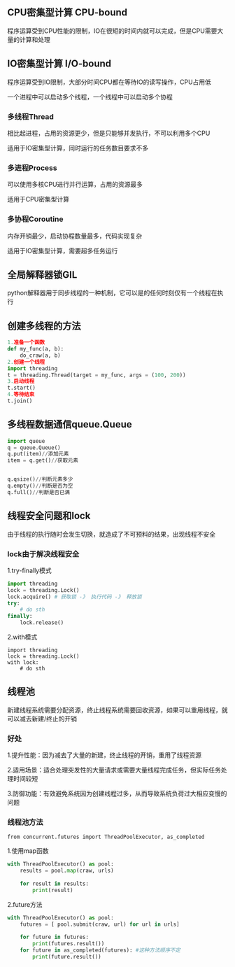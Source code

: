 ## CPU密集型计算 CPU-bound

程序运算受到CPU性能的限制，IO在很短的时间内就可以完成，但是CPU需要大量的计算和处理



## IO密集型计算 I/O-bound

程序运算受到IO限制，大部分时间CPU都在等待IO的读写操作，CPU占用低



一个进程中可以启动多个线程，一个线程中可以启动多个协程



### 多线程Thread

相比起进程，占用的资源更少，但是只能够并发执行，不可以利用多个CPU

适用于IO密集型计算，同时运行的任务数目要求不多

### 多进程Process

可以使用多核CPU进行并行运算，占用的资源最多

适用于CPU密集型计算

### 多协程Coroutine

内存开销最少，启动协程数量最多，代码实现复杂

适用于IO密集型计算，需要超多任务运行



## 全局解释器锁GIL

python解释器用于同步线程的一种机制，它可以是的任何时刻仅有一个线程在执行



## 创建多线程的方法

```python
1.准备一个函数
def my_func(a, b):
    do_craw(a, b)
2.创建一个线程
import threading
t = threading.Thread(target = my_func, args = (100, 200))
3.启动线程
t.start()
4.等待结束
t.join()
```

## 多线程数据通信queue.Queue

```python
import queue
q = queue.Queue()
q.put(item)//添加元素
item = q.get()//获取元素


q.qsize()//判断元素多少
q.empty()//判断是否为空
q.full()//判断是否已满
```





## 线程安全问题和lock

由于线程的执行随时会发生切换，就造成了不可预料的结果，出现线程不安全

### lock由于解决线程安全

1.try-finally模式

```python
import threading
lock = threading.Lock()
lock.acquire() # 获取锁 -》 执行代码 -》 释放锁
try:
    # do sth
finally:
    lock.release()
```

2.with模式

```
import threading
lock = threading.Lock()
with lock:
	# do sth
```

## 线程池

新建线程系统需要分配资源，终止线程系统需要回收资源，如果可以重用线程，就可以减去新建/终止的开销

### 好处

1.提升性能：因为减去了大量的新建，终止线程的开销，重用了线程资源

2.适用场景：适合处理突发性的大量请求或需要大量线程完成任务，但实际任务处理时间较短

3.防御功能：有效避免系统因为创建线程过多，从而导致系统负荷过大相应变慢的问题

### 线程池方法

`from concurrent.futures import ThreadPoolExecutor, as_completed`

1.使用map函数

```python
with ThreadPoolExecutor() as pool:
	results = pool.map(craw, urls)
    
    for result in results:
        print(result)
```

2.future方法

```python
with ThreadPoolExecutor() as pool:
    futures = [ pool.submit(craw, url) for url in urls]
    
    for future in futures:
        print(futures.result())
    for future in as_completed(futures): #这种方法顺序不定
        print(future.result())
```

